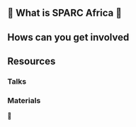 
## :tada: What is SPARC Africa :tada:
## Hows can you get involved
## Resources
### Talks
### Materials
:tada:
